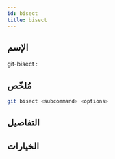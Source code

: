 ```yaml
---
id: bisect
title: bisect
---
```


## الإسم
git-bisect : 

## مُلخّص

<!--DOCUSAURUS_CODE_TABS-->
<!--الأمر-->
```bash
git bisect <subcommand> <options>
```
<!--END_DOCUSAURUS_CODE_TABS-->

## التفاصيل

## الخيارات


